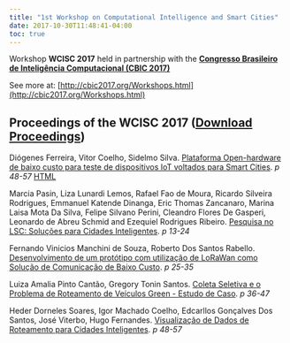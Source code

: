```yaml
---
title: "1st Workshop on Computational Intelligence and Smart Cities"
date: 2017-10-30T11:48:41-04:00
toc: true
---
```

Workshop **WCISC 2017** held in partnership with the **[Congresso Brasileiro de Inteligência Computacional (CBIC 2017)](http://cbic2017.org/index.html)**

See more at: [http://cbic2017.org/Workshops.html](http://cbic2017.org/Workshops.html)

## Proceedings of the WCISC 2017 ([Download Proceedings](/wcisc2017/proceedings-wcisc2017.pdf))

Diógenes Ferreira, Vitor Coelho, Sidelmo Silva.
[Plataforma Open-hardware de baixo custo para teste de dispositivos IoT voltados para Smart Cities](/wcisc2017/CBIC2017-WCISC_paper_1.pdf). *p 48-57*
[HTML](/wcisc2017/CBIC2017-WCISC_paper_1.html)

Marcia Pasin, Liza Lunardi Lemos, Rafael Fao de Moura, Ricardo Silveira Rodrigues, Emmanuel Katende Dinanga, Eric Thomas Zancanaro, Marina Laisa Mota Da Silva, Felipe Silvano Perini, Cleandro Flores De Gasperi, Leonardo de Abreu Schmid and Ezequiel Rodrigues Ribeiro.
[Pesquisa no LSC: Soluções para Cidades Inteligentes](/wcisc2017/CBIC2017-WCISC_paper_2.pdf). *p 13-24*

Fernando Vinicios Manchini de Souza, Roberto Dos Santos Rabello.
[Desenvolvimento de um protótipo com utilização de LoRaWan como Solução de Comunicação de Baixo Custo](/wcisc2017/CBIC2017-WCISC_paper_3.pdf). *p 25-35*

Luiza Amalia Pinto Cantão, Gregory Tonin Santos.
[Coleta Seletiva e o Problema de Roteamento de Veículos Green - Estudo de Caso](/wcisc2017/CBIC2017-WCISC_paper_4.pdf). *p 36-47*

Heder Dorneles Soares, Igor Machado Coelho, Edcarllos Gonçalves Dos Santos, José Viterbo, Hugo Fernandes.
[Visualização de Dados de Roteamento para Cidades Inteligentes](/wcisc2017/CBIC2017-WCISC_paper_5.pdf). *p 48-57*
